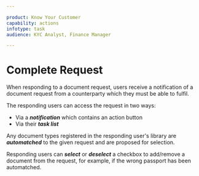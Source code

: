 ```yaml
---

product: Know Your Customer
capability: actions
infotype: task
audience: KYC Analyst, Finance Manager

---
```

# Complete Request

When responding to a document request, users receive a notification of a document request from a counterparty which they must be able to fulfil.

The responding users can access the request in two ways:

* Via a _**notification**_ which contains an action button
* Via their _**task list**_

Any document types registered in the responding user&#39;s library are _**automatched**_ to the given request and are proposed for selection.

Responding users can _**select**_ or _**deselect**_ a checkbox to add/remove a document from the request, for example, if the wrong passport has been automatched.

